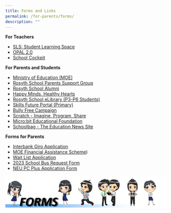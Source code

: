 ```yaml
---
title: Forms and Links
permalink: /for-parents/forms/
description: ""
---
```

**For Teachers**
* [SLS: Student Learning Space](https://learning.moe.edu.sg)
* [OPAL 2.0](https://www.opal2.moe.edu.sg/app/learner)
* [School Cockpit](http://schoolcockpit.moe.gov.sg/)

<p> </p>

**For Parents and Students**
* [Ministry of Education (MOE)](https://www.moe.gov.sg/)
* [Rosyth School Parents Support Group](http://rosythpsg.com/)
* [Rosyth School Alumni](https://www.rosythalumni.org/)
* [Happy Minds, Healthy Hearts](https://sites.google.com/moe.edu.sg/rosythhmhh/home)
* [Rosyth School eLibrary (P3-P6 Students)](https://schoolibrary.moe.edu.sg/rosyth/cgi-bin/spydus.exe/MSGTRN/WPAC/HOME)
* [Skills Future Portal (Primary)](https://www.myskillsfuture.gov.sg/content/student/en/primary.html)
* [Bully Free Campaign](http://bullyfree.sg/)
* [Scratch - Imagine, Program, Share](https://scratch.mit.edu/)
* [Micro:bit Educational Foundation](https://www.microbit.org/)
* [Schoolbag - The Education News Site](https://www.schoolbag.edu.sg/)
<p> </p>

**Forms for Parents**
* [Interbank Giro Application](https://www.moe.gov.sg/financial-matters/fees/egiro)
* [MOE Financial Assistance Scheme](/files/moe%20fas%20application%20form%20sep%202022.pdf)) 
* [Wait List Application](/files/wait%20list%20application%20form.pdf)
* [2023 School Bus Request Form](/files/RS%202022%20School%20Bus%20Request%20Form.pdf) 
* [NEU PC Plus Application Form](/files/Application%20Form%20for%20MOE-SPED%20FAS%20v4.pdf)

![](/images/FORMS%20BANNER.png)